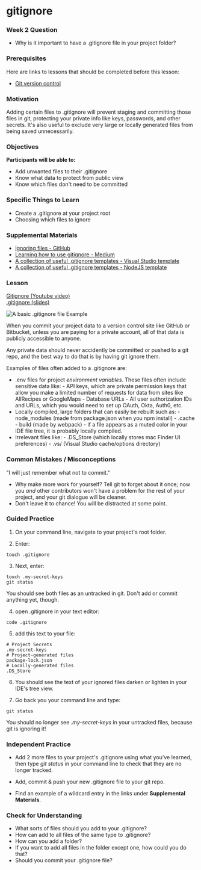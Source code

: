 # gitignore

### Week 2 Question

- Why is it important to have a .gitignore file in your project folder?

### Prerequisites

Here are links to lessons that should be completed before this lesson:

- [Git version control](/git/git-version-control.md)

### Motivation

Adding certain files to .gitignore will prevent staging and committing those files in git, protecting your private info like keys, passwords, and other secrets. It's also useful to exclude very large or locally generated files from being saved unnecessarily.

### Objectives

**Participants will be able to:**

- Add unwanted files to their .gitignore
- Know what data to protect from public view
- Know which files don't need to be committed

### Specific Things to Learn

- Create a .gitignore at your project root
- Choosing which files to ignore

### Supplemental Materials

- [Ignoring files - GitHub](https://help.github.com/articles/ignoring-files/)
- [Learning how to use gitignore - Medium](https://medium.com/@haydar_ai/learning-how-to-git-ignoring-files-and-folders-using-gitignore-4b6a1ec43ce1)
- [A collection of useful .gitignore templates - Visual Studio template](https://github.com/github/gitignore/blob/master/VisualStudio.gitignore)
- [A collection of useful .gitignore templates - NodeJS template](https://github.com/github/gitignore/blob/master/Node.gitignore)

### Lesson

[Gitignore (Youtube video)](https://www.youtube.com/watch?v=nheGzyk7--8)<br/>
[.gitignore (slides)](https://docs.google.com/presentation/d/1GlkIPUSy5qBKKvKesR5eogoN1p-ltoPmKi3eEBKd1xc/edit?usp=sharing)

![A basic .gitignore file Example](./basic-gitignore.png)

When you commit your project data to a version control site like GitHub or Bitbucket, unless you are paying for a private account, all of that data is publicly accessible to anyone.

Any private data should never accidently be committed or pushed to a git repo, and the best way to do that is by having git ignore them.

Examples of files often added to a .gitignore are:

- .env files for project _environment variables_. These files often include sensitive data like: - API keys, which are private permission keys that allow you make a limited number of requests for data from sites like AllRecipes or GoogleMaps - Database URLs - All user authorization IDs and URLs, which you would need to set up OAuth, Okta, Auth0, etc.
- Locally compiled, large folders that can easily be rebuilt such as: - node_modules (made from package.json when you npm install) - .cache - build (made by webpack) - if a file appears as a muted color in your IDE file tree, it is probably locally compiled.
- Irrelevant files like: - .DS_Store (which locally stores mac Finder UI preferences) - .vs/ (Visual Studio cache/options directory)

### Common Mistakes / Misconceptions

"I will just remember what not to commit."

- Why make more work for yourself? Tell git to forget about it once; now you _and_ other contributors won't have a problem for the rest of your project, and your git dialogue will be cleaner.
- Don't leave it to chance! You will be distracted at some point.

### Guided Practice

1. On your command line, navigate to your project's root folder.

2. Enter:

```
touch .gitignore
```

3. Next, enter:

```
touch .my-secret-keys
git status
```

You should see both files as an untracked in git. Don't add or commit anything yet, though.

4. open .gitignore in your text editor:

```
code .gitignore
```

5. add this text to your file:

```
# Project Secrets
.my-secret-keys
# Project-generated files
package-lock.json
# Locally-generated files
.DS_Store
```

6. You should see the text of your ignored files darken or lighten in your IDE's tree view.

7. Go back you your command line and type:

```
git status
```

You should no longer see _.my-secret-keys_ in your untracked files, because git is ignoring it!

### Independent Practice

- Add 2 more files to your project's .gitignore using what you've learned, then type _git status_ in your command line to check that they are no longer tracked.

- Add, commit & push your new .gitignore file to your git repo.

- Find an example of a wildcard entry in the links under **Supplemental Materials**.

### Check for Understanding

- What sorts of files should you add to your .gitignore?
- How can add to all files of the same type to .gitignore?
- How can you add a folder?
- If you want to add all files in the folder except one, how could you do that?
- Should you commit your .gitignore file?
